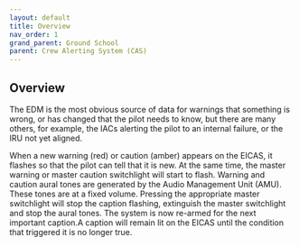 ```yaml
---
layout: default
title: Overview
nav_order: 1
grand_parent: Ground School
parent: Crew Alerting System (CAS)
---
```


## Overview

The EDM is the most obvious source of data for warnings that something is wrong, or has changed that the pilot needs to know, but there are many others, for example, the IACs alerting the pilot to an internal failure, or the IRU not yet aligned.

When a new warning (red) or caution (amber) appears on the EICAS, it flashes so that the pilot can tell that it is new. At the same time, the master warning or master caution switchlight will start to flash. Warning and caution aural tones are generated by the Audio Management Unit (AMU). These tones are at a fixed volume. Pressing the appropriate master switchlight will stop the caption flashing, extinguish the master switchlight and stop the aural tones. The system is now re-armed for the next important caption.A caption will remain lit on the EICAS until the condition that triggered it is no longer true.

